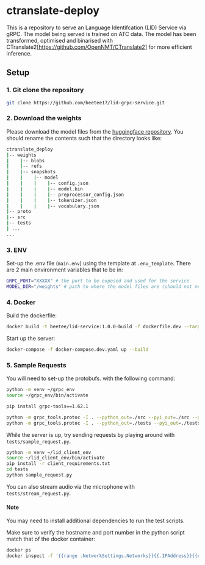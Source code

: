 # ctranslate-deploy

This is a repository to serve an Language Identifcation (LID) Service via gRPC. The model being served is trained on ATC data. The model has been transformed, optimised and binarised with CTranslate2[https://github.com/OpenNMT/CTranslate2] for more efficient inference.

## Setup

### 1. Git clone the repository

```sh
git clone https://github.com/beetee17/lid-grpc-service.git
```

### 2. Download the weights

Please download the model files from the [huggingface repository](https://huggingface.co/distil-whisper/distil-large-v3#faster-whisper). You should rename the contents such that the directory looks like:

```sh
ctranslate_deploy
|-- weights
|    |-- blobs
|    |-- refs
|    |-- snapshots
|    |    |-- model
|    |    |    |-- config.json
|    |    |    |-- model.bin
|    |    |    |-- preprocessor_config.json
|    |    |    |-- tokenizer.json
|    |    |    |-- vocabulary.json
|-- proto
|-- src
|-- tests
| ...
...
```

### 3. ENV
Set-up the .env file (`main.env`) using the template at `.env_template`. There are 2 main environment variables that to be in:

```sh
GRPC_PORT="XXXXX" # the port to be exposed and used for the service
MODEL_DIR="/weights" # path to where the model files are (should not need to be changed)
```

### 4. Docker

Build the dockerfile:
```sh
docker build -t beetee/lid-service:1.0.0-build -f dockerfile.dev --target build .
```

Start up the server:
```sh
docker-compose -f docker-compose.dev.yaml up --build
```

### 5. Sample Requests
You will need to set-up the protobufs. with the following command:

```sh
python -m venv ~/grpc_env
source ~/grpc_env/bin/activate

pip install grpc-tools==1.62.1

python -m grpc_tools.protoc -I . --python_out=./src --pyi_out=./src --grpc_python_out=./src ./proto/lid.proto
python -m grpc_tools.protoc -I . --python_out=./tests --pyi_out=./tests --grpc_python_out=./tests ./proto/lid.proto
```

While the server is up, try sending requests by playing around with `tests/sample_request.py`. 

```sh
python -m venv ~/lid_client_env
source ~/lid_client_env/bin/activate
pip install -r client_requirements.txt
cd tests
python sample_request.py
```

You can also stream audio via the microphone with `tests/stream_request.py`.

#### Note

You may need to install additional dependencies to run the test scripts.

Make sure to verify the hostname and port number in the python script match that of the docker container:

```sh
docker ps
docker inspect -f '{{range .NetworkSettings.Networks}}{{.IPAddress}}{{end}}' <container_id_or_name>
```
